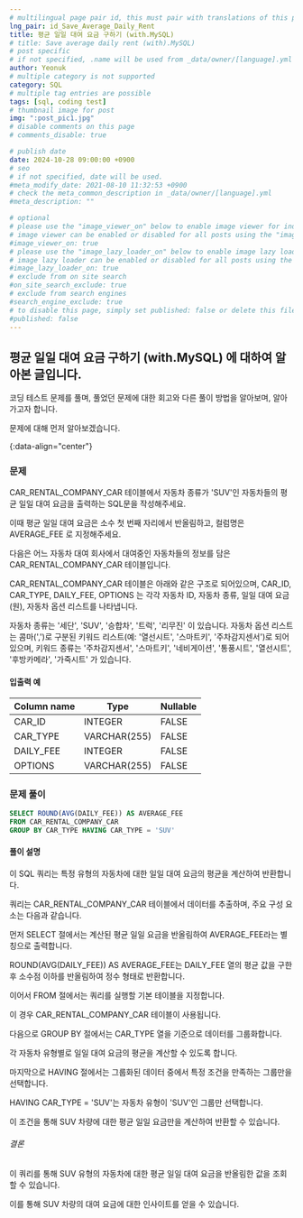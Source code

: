 ```yaml
---
# multilingual page pair id, this must pair with translations of this page. (This name must be unique)
lng_pair: id_Save_Average_Daily_Rent
title: 평균 일일 대여 요금 구하기 (with.MySQL)
# title: Save average daily rent (with).MySQL)
# post specific
# if not specified, .name will be used from _data/owner/[language].yml
author: Yeonuk
# multiple category is not supported
category: SQL
# multiple tag entries are possible
tags: [sql, coding test]
# thumbnail image for post
img: ":post_pic1.jpg"
# disable comments on this page
# comments_disable: true

# publish date
date: 2024-10-28 09:00:00 +0900
# seo
# if not specified, date will be used.
#meta_modify_date: 2021-08-10 11:32:53 +0900
# check the meta_common_description in _data/owner/[language].yml
#meta_description: ""

# optional
# please use the "image_viewer_on" below to enable image viewer for individual pages or posts (_posts/ or [language]/_posts folders).
# image viewer can be enabled or disabled for all posts using the "image_viewer_posts: true" setting in _data/conf/main.yml.
#image_viewer_on: true
# please use the "image_lazy_loader_on" below to enable image lazy loader for individual pages or posts (_posts/ or [language]/_posts folders).
# image lazy loader can be enabled or disabled for all posts using the "image_lazy_loader_posts: true" setting in _data/conf/main.yml.
#image_lazy_loader_on: true
# exclude from on site search
#on_site_search_exclude: true
# exclude from search engines
#search_engine_exclude: true
# to disable this page, simply set published: false or delete this file
#published: false
---
```


<!-- outline-start -->

## 평균 일일 대여 요금 구하기 (with.MySQL) 에 대하여 알아본 글입니다.

코딩 테스트 문제를 풀며, 풀었던 문제에 대한 회고와 다른 풀이 방법을 알아보며, 알아가고자 합니다.

문제에 대해 먼저 알아보겠습니다.

{:data-align="center"}

<!-- outline-end -->

### 문제

CAR_RENTAL_COMPANY_CAR 테이블에서 자동차 종류가 'SUV'인 자동차들의 평균 일일 대여 요금을 출력하는 SQL문을 작성해주세요.

이때 평균 일일 대여 요금은 소수 첫 번째 자리에서 반올림하고, 컬럼명은 AVERAGE_FEE 로 지정해주세요.

다음은 어느 자동차 대여 회사에서 대여중인 자동차들의 정보를 담은 CAR_RENTAL_COMPANY_CAR 테이블입니다.

CAR_RENTAL_COMPANY_CAR 테이블은 아래와 같은 구조로 되어있으며, CAR_ID, CAR_TYPE, DAILY_FEE, OPTIONS 는 각각 자동차 ID, 자동차 종류, 일일 대여 요금(원), 자동차 옵션 리스트를 나타냅니다.

자동차 종류는 '세단', 'SUV', '승합차', '트럭', '리무진' 이 있습니다. 자동차 옵션 리스트는 콤마(',')로 구분된 키워드 리스트(예: '열선시트', '스마트키', '주차감지센서')로 되어있으며, 키워드 종류는 '주차감지센서', '스마트키', '네비게이션', '통풍시트', '열선시트', '후방카메라', '가죽시트' 가 있습니다.

#### 입출력 예

| Column name | Type         | Nullable |
| ----------- | ------------ | -------- |
| CAR_ID      | INTEGER      | FALSE    |
| CAR_TYPE    | VARCHAR(255) | FALSE    |
| DAILY_FEE   | INTEGER      | FALSE    |
| OPTIONS     | VARCHAR(255) | FALSE    |

<!-- | begin | target | words                                      | return |
| ----- | ------ | ------------------------------------------ | ------ |
| "hit" | "cog"  | ["hot", "dot", "dog", "lot", "log", "cog"] | 4      |
| "hit" | "cog"  | ["hot", "dot", "dog", "lot", "log"]        | 0      | -->

### 문제 풀이

```sql
SELECT ROUND(AVG(DAILY_FEE)) AS AVERAGE_FEE
FROM CAR_RENTAL_COMPANY_CAR
GROUP BY CAR_TYPE HAVING CAR_TYPE = 'SUV'
```

#### 풀이 설명

이 SQL 쿼리는 특정 유형의 자동차에 대한 일일 대여 요금의 평균을 계산하여 반환합니다.

쿼리는 CAR_RENTAL_COMPANY_CAR 테이블에서 데이터를 추출하며, 주요 구성 요소는 다음과 같습니다.

먼저 SELECT 절에서는 계산된 평균 일일 요금을 반올림하여 AVERAGE_FEE라는 별칭으로 출력합니다.

ROUND(AVG(DAILY_FEE)) AS AVERAGE_FEE는 DAILY_FEE 열의 평균 값을 구한 후 소수점 이하를 반올림하여 정수 형태로 반환합니다.

이어서 FROM 절에서는 쿼리를 실행할 기본 테이블을 지정합니다.

이 경우 CAR_RENTAL_COMPANY_CAR 테이블이 사용됩니다.

다음으로 GROUP BY 절에서는 CAR_TYPE 열을 기준으로 데이터를 그룹화합니다.

각 자동차 유형별로 일일 대여 요금의 평균을 계산할 수 있도록 합니다.

마지막으로 HAVING 절에서는 그룹화된 데이터 중에서 특정 조건을 만족하는 그룹만을 선택합니다.

HAVING CAR_TYPE = 'SUV'는 자동차 유형이 'SUV'인 그룹만 선택합니다.

이 조건을 통해 SUV 차량에 대한 평균 일일 요금만을 계산하여 반환할 수 있습니다.

###### 결론

이 쿼리를 통해 SUV 유형의 자동차에 대한 평균 일일 대여 요금을 반올림한 값을 조회할 수 있습니다.

이를 통해 SUV 차량의 대여 요금에 대한 인사이트를 얻을 수 있습니다.
